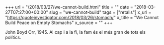 +++
url = "/2018/03/27/we-cannot-build.html"
title = ""
date = "2018-03-27T07:27:00+00:00"
slug = "we-cannot-build"
tags = ["retalls"]
x_url = "https://quoteinvestigator.com/2018/03/26/stomach/"
x_title = "We Cannot Build Peace on Empty Stomachs"
x_source = ""
+++


John Boyd Orr, 1945. Al cap i a la fi, la fam és el més gran de tots els polítics.

